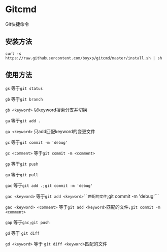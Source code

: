 # Gitcmd
Git快捷命令

## 安装方法
```
curl -s https://raw.githubusercontent.com/boyxp/gitcmd/master/install.sh | sh
```

## 使用方法
```gs```
等于```git status```

```gb```
等于```git branch```

```gb <keyword>```
以keyword搜索分支并切换

```ga```
等于```git add .```

```ga <keyword>```
只add匹配keyword的变更文件

```gc```
等于```git commit -m 'debug'```

```gc <comment>```
等于```git commit -m <comment>```

```gp```
等于```git push```

```gu```
等于```git pull```

```gac```
等于```git add .;git commit -m 'debug'```

```gac <keyword>```
等于```git add <keyword>``匹配的文件```;git commit -m 'debug'```

```gac <keyword> <comment>```
等于```git add <keyword>```匹配的文件```;git commit -m <comment>```

```gap```
等于```gac;git push```

```gd```
等于 ```git diff```

```gd <keyword>```
等于 ```git diff <keyword>```匹配的文件



